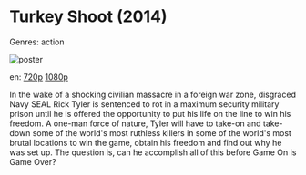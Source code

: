 # Turkey Shoot (2014)

Genres: action

![poster](http://image.tmdb.org/t/p/w500/3STw6T0Ed38kQzqn22dBmd47WhA.jpg)

en:
  [720p](magnet:?xt=urn:btih:0408a01de674ce7f1f224158888544d17d9a1a8f&dn=Turkey+Shoot+(2014)&tr=udp%3A%2F%2Ftracker.yify-torrents.com%2Fannounce&tr=udp%3A%2F%2Fopen.demonii.com%3A1337&tr=udp%3A%2F%2Fexodus.desync.com%3A6969&tr=udp%3A%2F%2Ftracker.istole.it%3A80&tr=udp%3A%2F%2Ftracker.publicbt.com%3A80&tr=udp%3A%2F%2Ftracker.openbittorrent.com%3A80&tr=udp%3A%2F%2Ftracker.leechers-paradise.org%3A6969&tr=udp%3A%2F%2F9.rarbg.com%3A2710&tr=udp%3A%2F%2Fp4p.arenabg.ch%3A1337&tr=udp%3A%2F%2Fp4p.arenabg.com%3A1337&tr=udp%3A%2F%2Ftracker.coppersurfer.tk%3A6969)
  [1080p](magnet:?xt=urn:btih:fdff3e085f7751d4e7db9eef5017a4ba0ba09920&dn=Turkey+Shoot+%282014%29+1080p+BrRip+x264+-+YIFY&tr=udp%3A%2F%2Ftracker.openbittorrent.com%3A80%2Fannounce&tr=udp%3A%2F%2Fglotorrents.pw%3A6969%2Fannounce&tr=udp%3A%2F%2Ftracker.openbittorrent.com%3A80%2Fannounce&tr=udp%3A%2F%2Ftracker.opentrackr.org%3A1337%2Fannounce&tr=udp%3A%2F%2Fzer0day.to%3A1337%2Fannounce&tr=udp%3A%2F%2Ftracker.coppersurfer.tk%3A6969%2Fannounce)
  


In the wake of a shocking civilian massacre in a foreign war zone, disgraced Navy SEAL Rick Tyler is sentenced to rot in a maximum security military prison until he is offered the opportunity to put his life on the line to win his freedom. A one-man force of nature, Tyler will have to take-on and take-down some of the world's most ruthless killers in some of the world's most brutal locations to win the game, obtain his freedom and find out why he was set up. The question is, can he accomplish all of this before Game On is Game Over?